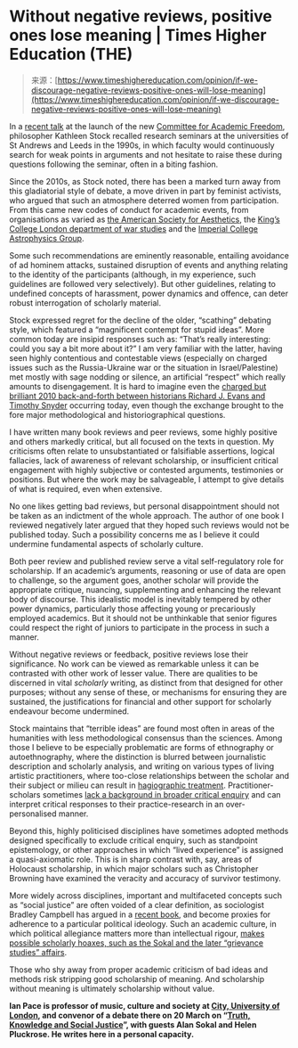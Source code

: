 <!--yml
category: 未分类
date: 2024-05-27 14:55:58
-->

# Without negative reviews, positive ones lose meaning | Times Higher Education (THE)

> 来源：[https://www.timeshighereducation.com/opinion/if-we-discourage-negative-reviews-positive-ones-will-lose-meaning](https://www.timeshighereducation.com/opinion/if-we-discourage-negative-reviews-positive-ones-will-lose-meaning)

In a [recent talk](https://www.youtube.com/watch?v=TURRApCLJ9U) at the launch of the new [Committee for Academic Freedom](https://afcomm.org.uk/), philosopher Kathleen Stock recalled research seminars at the universities of St Andrews and Leeds in the 1990s, in which faculty would continuously search for weak points in arguments and not hesitate to raise these during questions following the seminar, often in a biting fashion.

Since the 2010s, as Stock noted, there has been a marked turn away from this gladiatorial style of debate, a move driven in part by feminist activists, who argued that such an atmosphere deterred women from participation. From this came new codes of conduct for academic events, from organisations as varied as [the American Society for Aesthetics](https://cdn.ymaws.com/aesthetics-online.org/resource/resmgr/files/ASA_policies_on_discriminati.pdf), the [King’s College London department of war studies](https://www.kcl.ac.uk/warstudies/assets/code-of-conduct-poster-final-9.8.18.pdf) and the [Imperial College Astrophysics Group](https://www.imperial.ac.uk/astrophysics/people/).

Some such recommendations are eminently reasonable, entailing avoidance of ad hominem attacks, sustained disruption of events and anything relating to the identity of the participants (although, in my experience, such guidelines are followed very selectively). But other guidelines, relating to undefined concepts of harassment, power dynamics and offence, can deter robust interrogation of scholarly material.

Stock expressed regret for the decline of the older, “scathing” debating style, which featured a “magnificent contempt for stupid ideas”. More common today are insipid responses such as: “That’s really interesting: could you say a bit more about it?” I am very familiar with the latter, having seen highly contentious and contestable views (especially on charged issues such as the Russia-Ukraine war or the situation in Israel/Palestine) met mostly with sage nodding or silence, an artificial “respect” which really amounts to disengagement. It is hard to imagine even the [charged but brilliant 2010 back-and-forth between historians Richard J. Evans and Timothy Snyder](https://www.newstatesman.com/culture/2010/11/snyder-book-evans-review) occurring today, even though the exchange brought to the fore major methodological and historiographical questions.

I have written many book reviews and peer reviews, some highly positive and others markedly critical, but all focused on the texts in question. My criticisms often relate to unsubstantiated or falsifiable assertions, logical fallacies, lack of awareness of relevant scholarship, or insufficient critical engagement with highly subjective or contested arguments, testimonies or positions. But where the work may be salvageable, I attempt to give details of what is required, even when extensive.

No one likes getting bad reviews, but personal disappointment should not be taken as an indictment of the whole approach. The author of one book I reviewed negatively later argued that they hoped such reviews would not be published today. Such a possibility concerns me as I believe it could undermine fundamental aspects of scholarly culture.

Both peer review and published review serve a vital self-regulatory role for scholarship. If an academic’s arguments, reasoning or use of data are open to challenge, so the argument goes, another scholar will provide the appropriate critique, nuancing, supplementing and enhancing the relevant body of discourse. This idealistic model is inevitably tempered by other power dynamics, particularly those affecting young or precariously employed academics. But it should not be unthinkable that senior figures could respect the right of juniors to participate in the process in such a manner.

Without negative reviews or feedback, positive reviews lose their significance. No work can be viewed as remarkable unless it can be contrasted with other work of lesser value. There are qualities to be discerned in vital *scholarly* writing, as distinct from that designed for other purposes; without any sense of these, or mechanisms for ensuring they are sustained, the justifications for financial and other support for scholarly endeavour become undermined.

Stock maintains that “terrible ideas” are found most often in areas of the humanities with less methodological consensus than the sciences. Among those I believe to be especially problematic are forms of ethnography or autoethnography, where the distinction is blurred between journalistic description and scholarly analysis, and writing on various types of living artistic practitioners, where too-close relationships between the scholar and their subject or milieu can result in [hagiographic treatment](https://link.springer.com/chapter/10.1007/978-3-030-39233-8_6). Practitioner-scholars sometimes [lack a background in broader critical enquiry](https://www.timeshighereducation.com/opinion/we-need-statutory-qualification-practitioners-higher-education) and can interpret critical responses to their practice-research in an over-personalised manner. 

Beyond this, highly politicised disciplines have sometimes adopted methods designed specifically to exclude critical enquiry, such as standpoint epistemology, or other approaches in which “lived experience” is assigned a quasi-axiomatic role. This is in sharp contrast with, say, areas of Holocaust scholarship, in which major scholars such as Christopher Browning have examined the veracity and accuracy of survivor testimony.

More widely across disciplines, important and multifaceted concepts such as “social justice” are often voided of a clear definition, as sociologist Bradley Campbell has argued in a [recent book](https://www.routledge.com/How-to-Think-Better-About-Social-Justice-Why-Good-Sociology-Matters/Campbell/p/book/9781032582993), and become proxies for adherence to a particular political ideology. Such an academic culture, in which political allegiance matters more than intellectual rigour, [makes possible scholarly hoaxes, such as the Sokal and the later “grievance studies” affairs](https://ianpace.wordpress.com/2024/03/04/debate-on-the-sokal-and-grievance-studies-academic-hoaxes-20-march-2024-1830-at-city-university-of-london/).

Those who shy away from proper academic criticism of bad ideas and methods risk stripping good scholarship of meaning. And scholarship without meaning is ultimately scholarship without value.

**Ian Pace is professor of music, culture and society at [City, University of London](https://www.timeshighereducation.com/world-university-rankings/city-university-london), and convenor of a debate there on 20 March on “[Truth, Knowledge and Social Justice](https://www.city.ac.uk/news-and-events/events/2024/march/truth-knowledge-and-social-justice-are-these-in-conflict)”, with guests Alan Sokal and Helen Pluckrose. He writes here in a personal capacity.**
